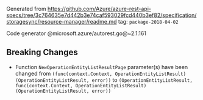 Generated from https://github.com/Azure/azure-rest-api-specs/tree/3c764635e7d442b3e74caf593029fcd440b3ef82/specification/storagesync/resource-manager/readme.md tag: `package-2018-04-02`

Code generator @microsoft.azure/autorest.go@~2.1.161

## Breaking Changes

- Function `NewOperationEntityListResultPage` parameter(s) have been changed from `(func(context.Context, OperationEntityListResult) (OperationEntityListResult, error))` to `(OperationEntityListResult, func(context.Context, OperationEntityListResult) (OperationEntityListResult, error))`
